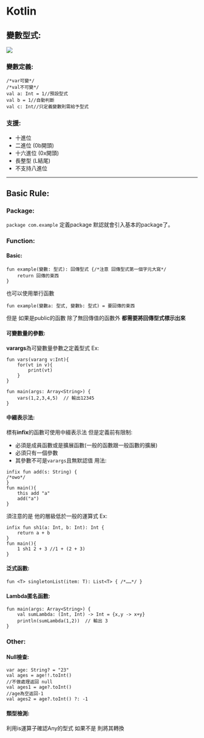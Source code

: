 # Kotlin

## 變數型式:
![](https://i.imgur.com/E4OU161.png)
### 變數定義:
```kotlin=
/*var可變*/
/*val不可變*/
val a: Int = 1//預設型式
val b = 1//自動判斷
val c: Int//只定義變數則需給予型式
```
### 支援:
* 十進位
* 二進位 (0b開頭)
* 十六進位 (0x開頭)
* 長整型 (L結尾)
* 不支持八進位
----
## Basic Rule:
### Package:
`package com.example` 定義package
默認就會引入基本的package了。
### Function:
#### Basic:
```kotlin=
fun example(變數: 型式): 回傳型式 {/*注意 回傳型式第一個字元大寫*/
    return 回傳的東西
}
```
也可以使用單行函數
```kotlin=
fun example(變數a: 型式, 變數b: 型式) = 要回傳的東西
```
但是 如果是public的函數 除了無回傳值的函數外
<strong>都需要將回傳型式標示出來</strong>
#### 可變數量的參數:
<strong>varargs</strong>為可變數量參數之定義型式
Ex:
```kotlin=
fun vars(vararg v:Int){
    for(vt in v){
        print(vt)
    }
}

fun main(args: Array<String>) {
    vars(1,2,3,4,5)  // 輸出12345
}
```
#### 中綴表示法:
標有<strong>infix</strong>的函數可使用中綴表示法
但是定義前有限制:
* 必須是成員函數或是擴展函數(一般的函數跟一般函數的擴展)
* 必須只有一個參數
* 其參數不可是`varargs`且無默認值
用法:
```kotlin=
infix fun add(s: String) {
/*owo*/
}
fun main(){
    this add "a"
    add("a")
}
```
須注意的是 他的層級低於一般的運算式
Ex: 
```kotlin=
infix fun sh1(a: Int, b: Int): Int {
    return a + b
}
fun main(){
    1 sh1 2 + 3 //1 + (2 + 3) 
}
```
#### 泛式函數:
```kotlin=
fun <T> singletonList(item: T): List<T> { /*……*/ }
```
#### Lambda匿名函數:
```kotlin=
fun main(args: Array<String>) {
    val sumLambda: (Int, Int) -> Int = {x,y -> x+y}
    println(sumLambda(1,2))  // 輸出 3
}
```
### Other:
#### Null檢查:
```kotlin=
var age: String? = "23" 
val ages = age!!.toInt()
//不做處理返回 null
val ages1 = age?.toInt()
//age為空返回-1
val ages2 = age?.toInt() ?: -1
```
#### 類型檢測:
利用is運算子確認Any的型式 如果不是 則將其轉換